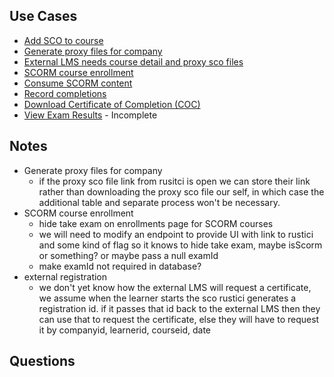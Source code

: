## Use Cases
- [Add SCO to course]
- [Generate proxy files for company]
- [External LMS needs course detail and proxy sco files]
- [SCORM course enrollment]
- [Consume SCORM content]
- [Record completions]
- [Download Certificate of Completion (COC)]
- [View Exam Results] - Incomplete

## Notes
- Generate proxy files for company
  - if the proxy sco file link from rusitci is open we can store their link rather than downloading the proxy sco file our self, in which case the additional table and separate process won't be necessary.
- SCORM course enrollment
  - hide take exam on enrollments page for SCORM courses
  - we will need to modify an endpoint to provide UI with link to rustici and some kind of flag so it knows to hide take exam, maybe isScorm or something? or maybe pass a null examId
  - make examId not required in database?
- external registration
  - we don't yet know how the external LMS will request a certificate, we assume when the learner starts the sco rustici generates a registration id.  if it passes that id back to the external LMS then they can use that to request the certificate, else they will have to request it by companyid, learnerid, courseid, date

## Questions


[Add SCO to course]: UseCase/AddScoToCourse.md
[Generate proxy files for company]: UseCase/GenerateCompanyProxyScoFiles.md
[External LMS needs course detail and proxy sco files]: UseCase/CourseDetailAndProxyScoFiles.md
[SCORM course enrollment]: UseCase/ScormCourseEnrollment.md
[Consume SCORM content]: UseCase/ConsumeScormContent.md
[Record completions]: UseCase/RecordCompletion.md
[Download Certificate of Completion (COC)]: UseCase/DownloadCOC.md
[View Exam Results]: UseCase/ViewExamResults.md
